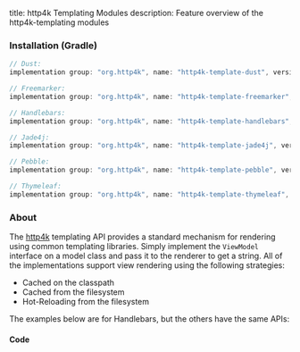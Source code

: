title: http4k Templating Modules
description: Feature overview of the http4k-templating modules

### Installation (Gradle)

```groovy
// Dust: 
implementation group: "org.http4k", name: "http4k-template-dust", version: "3.275.0"

// Freemarker: 
implementation group: "org.http4k", name: "http4k-template-freemarker", version: "3.275.0"

// Handlebars: 
implementation group: "org.http4k", name: "http4k-template-handlebars", version: "3.275.0"

// Jade4j: 
implementation group: "org.http4k", name: "http4k-template-jade4j", version: "3.275.0"

// Pebble: 
implementation group: "org.http4k", name: "http4k-template-pebble", version: "3.275.0"

// Thymeleaf: 
implementation group: "org.http4k", name: "http4k-template-thymeleaf", version: "3.275.0"
```

### About
The [http4k] templating API provides a standard mechanism for rendering using common templating libraries. Simply implement the `ViewModel` interface on a model class and pass it to the renderer to get a string. All of the implementations support view rendering using the following strategies:

* Cached on the classpath
* Cached from the filesystem
* Hot-Reloading from the filesystem

The examples below are for Handlebars, but the others have the same APIs:

#### Code  [<img class="octocat"/>](https://github.com/http4k/http4k/blob/master/src/docs/guide/modules/templating/example.kt)

<script src="https://gist-it.appspot.com/https://github.com/http4k/http4k/blob/master/src/docs/guide/modules/templating/example.kt"></script>

[http4k]: https://http4k.org
